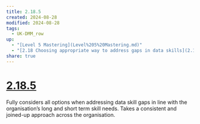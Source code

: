 ```yaml
---
title: 2.18.5
created: 2024-08-28
modified: 2024-08-28
tags:
  - UK-DMM_row
up:
  - "[Level 5 Mastering](Level%205%20Mastering.md)"
  - "[2.18 Choosing appropriate way to address gaps in data skills](2.18%20Choosing%20appropriate%20way%20to%20address%20gaps%20in%20data%20skills.md)"
share: true
---
```

# [2.18.5](2.18.5.md)

Fully considers all options when addressing data skill gaps in line with the organisation’s long and short term skill needs. Takes a consistent and joined-up approach across the organisation.
